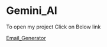 # Gemini_AI
<p>To open my project Click on Below link</p>
<a href="https://email-generator-u7si.onrender.com/" target="blank">Email_Generator</a>
